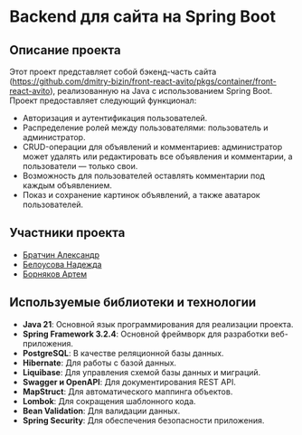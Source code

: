 # Backend для сайта на Spring Boot

## Описание проекта
Этот проект представляет собой бэкенд-часть сайта (https://github.com/dmitry-bizin/front-react-avito/pkgs/container/front-react-avito), реализованную на Java с использованием Spring Boot. Проект предоставляет следующий функционал:
- Авторизация и аутентификация пользователей.
- Распределение ролей между пользователями: пользователь и администратор.
- CRUD-операции для объявлений и комментариев: администратор может удалять или редактировать все объявления и комментарии, а пользователи — только свои.
- Возможность для пользователей оставлять комментарии под каждым объявлением.
- Показ и сохранение картинок объявлений, а также аватарок пользователей.

## Участники проекта
- [Братчин Александр](https://github.com/aleksandrbratchin)
- [Белоусова Надежда](https://github.com/NadiaBelousova)
- [Борняков Артем](https://github.com/bornartem)

## Используемые библиотеки и технологии
- **Java 21**: Основной язык программирования для реализации проекта.
- **Spring Framework 3.2.4**: Основной фреймворк для разработки веб-приложения.
- **PostgreSQL**: В качестве реляционной базы данных.
- **Hibernate**: Для работы с базой данных.
- **Liquibase**: Для управления схемой базы данных и миграций.
- **Swagger и OpenAPI**: Для документирования REST API.
- **MapStruct**: Для автоматического маппинга объектов.
- **Lombok**: Для сокращения шаблонного кода.
- **Bean Validation**: Для валидации данных.
- **Spring Security**: Для обеспечения безопасности приложения.
